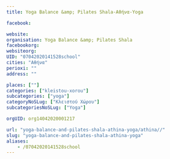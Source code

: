 ```yaml
---
title: Yoga Balance &amp; Pilates Shala-Αθήνα-Yoga

facebook:

website:
organisation: Yoga Balance &amp; Pilates Shala
facebookorg:
websiteorg:
UID: "07042020141528school"
cities: "Αθήνα"
perioxi: ""
address: ""

places: [""]
categories: ["kleistou-xorou"]
subcategories: ["yoga"]
categoryNoSLug: ["Κλειστού Χώρου"]
subcategoriesNoSLug: ["Yoga"]

orgUID: org14042020001217

url: "yoga-balance-and-pilates-shala-athina-yoga/athina//"
slug: "yoga-balance-and-pilates-shala-athina-yoga"
aliases:
    - /07042020141528school
---
```





